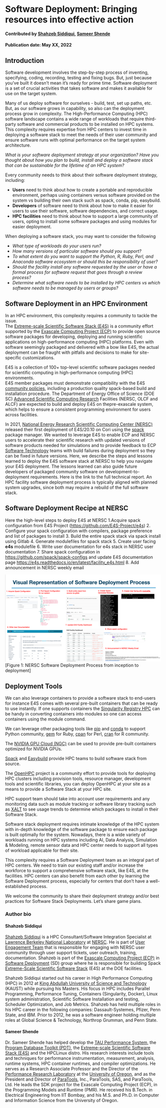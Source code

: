 # Software Deployment: Bringing resources into effective action

#### Contributed by [Shahzeb Siddiqui](https://github.com/shahzebsiddiqui), [Sameer Shende](https://github.com/sameershende)

#### Publication date: May XX, 2022

## Introduction

Software development involves the step-by-step process of inventing, specifying,
coding, recording, testing and fixing bugs.  But, just because you’ve built it 
doesn’t mean it’s ready for prime time. Software deployment is a set of crucial 
activities that takes software and makes it available for use on the target 
system. 

Many of us deploy software for ourselves - build, test, set up paths, etc. But,
as our software grows in capability, so also can the deployment process grow in 
complexity. The High-Performance Computing (HPC) software landscape contains a 
wide range of workloads that require third-party software and commercial 
products to be installed on HPC systems.  This complexity requires expertise 
from HPC centers to invest time in deploying a software stack to meet the needs 
of their user community and ensure software runs with optimal performance on the 
target system architecture.

*What is your software deployment strategy at your organization?* *Have you 
thought about how you plan to build, install and deploy a software stack that 
can be sustainable for the lifetime of an HPC system?* 

Every community needs to think about their software deployment strategy, 
including:

- **Users** need to think about how to create a portable and reproducible 
environment, perhaps using containers versus software provided on the system vs 
building their own stack such as spack, conda, pip, easybuild.
- **Developers** of software need to think about how to make it easier for users 
to use their software, software dependencies, and correct usage.
- **HPC facilities** need to think about how to support a large community of 
users, opting to install some software packages and using modules for easier
deployment.

When deploying a software stack, you may want to consider the following
- *What type of workloads do your users run?*
- *How many versions of particular software should you support?*
- *To what extent do you want to support the Python, R, Ruby, Perl, and Anaconda 
software ecosystem or should this be responsibility of user?*
- *Should the facility install any software requested by the user or have a 
formal process for software request that goes through a review process?* 
- *Determine what software needs to be installed by HPC centers vs which software 
needs to be managed by users or groups?* 

## Software Deployment in an HPC Environment

In an HPC environment, this complexity requires a community to tackle the issue.  
The [Extreme-scale Scientific Software Stack (E4S)](https://e4s.readthedocs.io/en/latest/introduction.html)
is a community effort supported by the [Exascale Computing Project (ECP)](http://exascaleproject.org)
to provide open source software packages for developing, deploying and running 
scientific applications on high-performance computing (HPC) platforms. Even with 
software seemingly packaged and delivered with a bow like E4S, the actual 
deployment can be fraught with pitfalls and decisions to make for site-specific 
customizations. 

E4S is a collection of 100+ top-level scientific software packages needed
for scientific computing in high-performance computing (HPC) environments.  
E4S member packages must demonstrate compatibility with the E4S
[community policies](https://e4s-project.github.io/policies.html), 
including a production quality spack-based build and installation procedure. 
The Department of Energy Office of Science (DOE SC)
[Advanced Scientific Computing Research](https://www.energy.gov/science/ascr/advanced-scientific-computing-research)
Facilities (NERSC, OLCF and ALCF) are expected to build and deploy E4S on 
thepre-exascale system, which helps to ensure a consistent programming environment 
for users across facilities. 

In 2021, [National Energy Research Scientific Computing Center (NERSC)](https://nersc.gov/)
released their first deployment of E4S/20.10 on Cori using the [spack](https://spack.io/) 
package manager. We wanted to leverage E4S to enable ECP and NERSC users to accelerate 
their scientific research with updated versions of software products needed for 
simulations and to provide feedback to ECP 
[Software Technology](https://www.exascaleproject.org/research/#software) 
teams with build failures during deployment so they can be fixed in future versions. 
Here, we describe the steps and lessons learned to deploy the E4S software stack at 
NERSC to help you navigate your E4S deployment.  The lessons learned can also 
guide future developers of packaged community software on development-to-deployment 
requirements. Here is the link to the full technical report. An HPC facility 
software deployment process is typically aligned with planned system upgrades, 
since both may require a rebuild of the full software stack. 


## Software Deployment Recipe at NERSC

Here the high-level steps to deploy E4S at NERSC
1.Acquire spack configuration from E4S Project (https://github.com/E4S-Project/e4s)
2. Configure your spack configuration with compilers, package preference and list of
packages to install
3. Build the entire spack stack via spack install using Gitlab 
4. Generate modulefiles for spack stack
5. Create user facing **e4s** modulefile
6. Write user documentation for e4s stack in  NERSC user documentation 
7. Share spack configuration in https://github.com/spack/spack-configs and update
E4S documentation page https://e4s.readthedocs.io/en/latest/facility_e4s.html 
8. Add announcement in NERSC weekly email

<img src='../../images/Blog_2205_SoftwareDeploymentProcess.png'>[Figure 1: NERSC Software Deployment Process from inception to deployment]

## Deployment Tools

We can also leverage containers to provide a software stack to end-users for 
instance E4S comes with several pre-built containers that can be ready to use 
instantly. If one supports containers the [Singularity Registry HPC](https://singularity-hpc.readthedocs.io/en/latest/) 
can be handy in converting containers into modules so one can access containers 
using the module command. 

We can leverage other packaging tools like [pip](https://pip.pypa.io/en/stable/)
and [conda](https://docs.conda.io/en/latest/) to support Python community, 
[gem](https://rubygems.org/) for Ruby, [cpan](https://www.cpan.org/) for Perl, 
[cran](https://cran.r-project.org/) for R community. 

The [NVIDIA GPU Cloud (NGC)](https://www.nvidia.com/en-us/gpu-cloud/) can be used 
to provide pre-built containers optimized for NVIDIA GPUs. 

[Spack](https://spack.io/) and [Easybuild](https://easybuild.io/) provide HPC 
teams to build software stack from source. 

The [OpenHPC](https://openhpc.community/) project is a community effort to 
provide tools for deploying HPC clusters including provision tools, 
resource manager, development tools and scientific libraries, you can deploy
OpenHPC at your site as a means to provide a Software Stack at your HPC site.

HPC support team should take into account user requirements and any monitoring
data such as module tracking or software library tracking such as [XALT](https://xalt.readthedocs.io/en/latest/) 
to see usage trends to determine which packages to install in their Software Stack. 

Software stack deployment requires intimate knowledge of the HPC system with 
in-depth knowledge of the software package to ensure each package is built 
optimally for the system. Nowadays, there is a wide variety of workloads running 
on HPC systems including AI, Data Analysis, Simulation & Modeling, remote sensor 
data and HPC center needs to support all types of workload applicable for their
site. 

This complexity requires a Software Deployment team as an integral part of 
HPC centers.  We need to train our existing staff and/or increase the workforce 
to support a comprehensive software stack, like E4S, at the facilities. HPC 
centers can also benefit from each other by learning the Software Deployment 
process, especially for centers that don’t have a well-established process. 

We welcome the community to share their deployment strategy and/or best 
practices for Software Stack Deployments. Let’s share game plans.


### Author bio

#### Shahzeb Siddiqui

[Shahzeb Siddiqui](https://github.com/shahzebsiddiqui) is a HPC 
Consultant/Software Integration Specialist at 
[Lawrence Berkeley National Laboratory](https://www.lbl.gov/) at 
[NERSC](http://nersc.gov/). He is part of 
[User Engagement Team](https://www.nersc.gov/about/nersc-staff/user-engagement/) 
that is responsible for engaging with NERSC user community through user support 
tickets, user outreach, training, documentation. Shahzeb is part of the 
[Exascale Computing Project (ECP)](https://www.exascaleproject.org/) in 
[Software Deployment](https://www.exascaleproject.org/research-group/software-deployment-at-the-facilities/) (SD) group 
where he is responsible for building Spack [Extreme-Scale Scientific Software Stack](https://e4s-project.github.io/) (E4S) at the DOE facilities. 

Shahzeb Siddiqui started out his career in High Performance Computing (HPC) in 2012 
at [King Abdullah University of Science and Technology](https://www.kaust.edu.sa/en) (KAUST) 
while pursuing his Masters. His focus in HPC includes Parallel Programming, 
Performance Tuning, Containers (Singularity, Docker), Linux system administration,
Scientific Software Installation and testing, Scheduler Optimization, and 
Job Metrics. Shahzeb has held multiple roles in his HPC career in the following 
companies: Dassault-Systemes, Pfizer, Penn State, and IBM. Prior to 2012, he was 
a software engineer holding multiple roles at Global Science & Technology, 
Northrop Grumman, and Penn State.

#### Sameer Shende

Dr. Sameer Shende has helped develop the 
[TAU Performance System](http://www.cs.uoregon.edu/research/tau/home.php), the 
[Program Database Toolkit (PDT)](https://www.cs.uoregon.edu/research/pdt/home.php), 
the [Extreme-scale Scientific Software Stack (E4S)](https://e4s.io) 
and the HPCLinux distro. His research interests include tools and techniques for 
performance instrumentation, measurement, analysis, runtime systems, 
HPC container runtimes, and compiler optimizations. He serves as a 
Research Associate Professor and the Director of the 
[Performance Research Laboratory](https://nic.uoregon.edu/prl/home.php) at the 
[University of Oregon](https://www.uoregon.edu/), 
and as the President and Director of [ParaTools](https://www.paratools.com/),
Inc., ParaTools, SAS, and ParaTools, Ltd. He leads the SDK project for the 
Exascale Computing Project (ECP), in the Programming Models and Runtime (PMR). 
He received his B.Tech. in Electrical Engineering from IIT Bombay, and his M.S.
and Ph.D. in Computer and Information Science from the University of Oregon.


  

